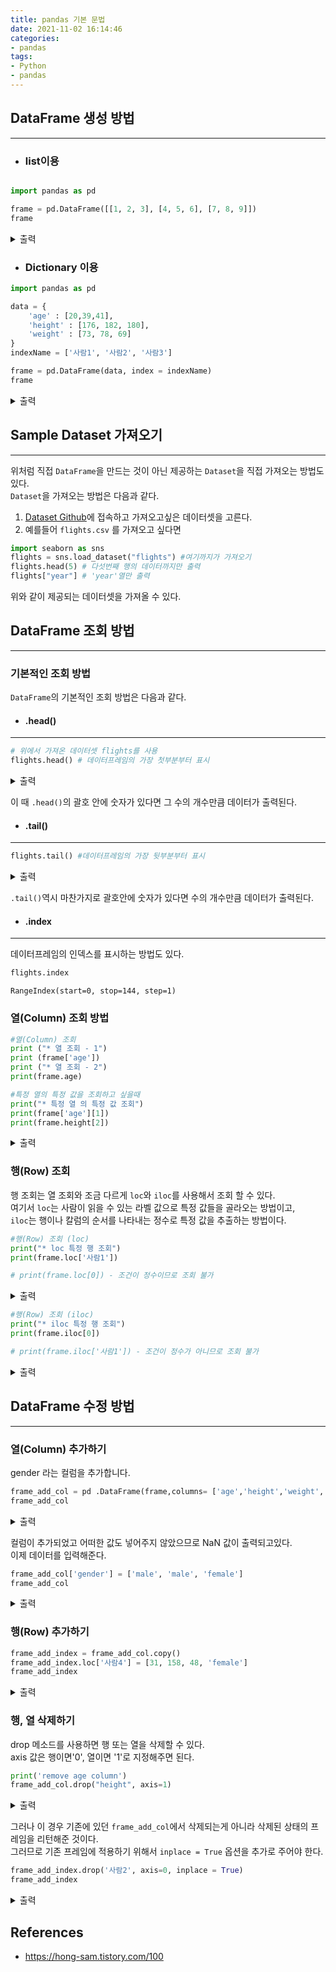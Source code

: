```yaml
---
title: pandas 기본 문법
date: 2021-11-02 16:14:46
categories: 
- pandas
tags: 
- Python
- pandas
---
```




## DataFrame 생성 방법


---



* ### list이용
```python

import pandas as pd

frame = pd.DataFrame([[1, 2, 3], [4, 5, 6], [7, 8, 9]])
frame
```



<details> 
<summary>출력</summary>
<div>
<style scoped>
    .dataframe tbody tr th:only-of-type {
        vertical-align: middle;
    }

    .dataframe tbody tr th {
        vertical-align: top;
    }

    .dataframe thead th {
        text-align: right;
    }
</style>
<table border="1" class="dataframe">
  <thead>
    <tr style="text-align: right;">
      <th></th>
      <th>0</th>
      <th>1</th>
      <th>2</th>
    </tr>
  </thead>
  <tbody>
    <tr>
      <th>0</th>
      <td>1</td>
      <td>2</td>
      <td>3</td>
    </tr>
    <tr>
      <th>1</th>
      <td>4</td>
      <td>5</td>
      <td>6</td>
    </tr>
    <tr>
      <th>2</th>
      <td>7</td>
      <td>8</td>
      <td>9</td>
    </tr>
  </tbody>
</table>
</div>

</details>


* ### Dictionary 이용
```python
import pandas as pd

data = {
    'age' : [20,39,41],
    'height' : [176, 182, 180],
    'weight' : [73, 78, 69]
}
indexName = ['사람1', '사람2', '사람3']

frame = pd.DataFrame(data, index = indexName)
frame
```


<details> 
<summary>출력</summary>

<div>
<style scoped>
    .dataframe tbody tr th:only-of-type {
        vertical-align: middle;
    }

    .dataframe tbody tr th {
        vertical-align: top;
    }

    .dataframe thead th {
        text-align: right;
    }
</style>
<table border="1" class="dataframe">
  <thead>
    <tr style="text-align: right;">
      <th></th>
      <th>age</th>
      <th>height</th>
      <th>weight</th>
    </tr>
  </thead>
  <tbody>
    <tr>
      <th>사람1</th>
      <td>20</td>
      <td>176</td>
      <td>73</td>
    </tr>
    <tr>
      <th>사람2</th>
      <td>39</td>
      <td>182</td>
      <td>78</td>
    </tr>
    <tr>
      <th>사람3</th>
      <td>41</td>
      <td>180</td>
      <td>69</td>
    </tr>
  </tbody>
</table>
</div>

</details>


## Sample Dataset 가져오기


---



위처럼 직접 `DataFrame`을 만드는 것이 아닌 제공하는 `Dataset`을 직접 가져오는 방법도 있다.  
`Dataset`을 가져오는 방법은 다음과 같다.

1. [Dataset Github](https://github.com/mwaskom/seaborn-data)에 접속하고 가져오고싶은 데이터셋을 고른다.
2. 예를들어 `flights.csv` 를 가져오고 싶다면
```python
import seaborn as sns
flights = sns.load_dataset("flights") #여기까지가 가져오기
flights.head(5) # 다섯번째 행의 데이터까지만 출력
flights["year"] # 'year'열만 출력
```
위와 같이 제공되는 데이터셋을 가져올 수 있다.




## DataFrame 조회 방법

---



### 기본적인 조회 방법
`DataFrame`의 기본적인 조회 방법은 다음과 같다.

* #### .head()

---




```python
# 위에서 가져온 데이터셋 flights를 사용
flights.head() # 데이터프레임의 가장 첫부분부터 표시
```


<details> 
<summary>출력</summary>

<div>
<style scoped>
    .dataframe tbody tr th:only-of-type {
        vertical-align: middle;
    }

    .dataframe tbody tr th {
        vertical-align: top;
    }

    .dataframe thead th {
        text-align: right;
    }
</style>
<table border="1" class="dataframe">
  <thead>
    <tr style="text-align: right;">
      <th></th>
      <th>year</th>
      <th>month</th>
      <th>passengers</th>
    </tr>
  </thead>
  <tbody>
    <tr>
      <th>0</th>
      <td>1949</td>
      <td>Jan</td>
      <td>112</td>
    </tr>
    <tr>
      <th>1</th>
      <td>1949</td>
      <td>Feb</td>
      <td>118</td>
    </tr>
    <tr>
      <th>2</th>
      <td>1949</td>
      <td>Mar</td>
      <td>132</td>
    </tr>
    <tr>
      <th>3</th>
      <td>1949</td>
      <td>Apr</td>
      <td>129</td>
    </tr>
    <tr>
      <th>4</th>
      <td>1949</td>
      <td>May</td>
      <td>121</td>
    </tr>
  </tbody>
</table>
</div>

</details>  



이 때 `.head()`의 괄호 안에 숫자가 있다면 그 수의 개수만큼 데이터가 출력된다.



* #### .tail()

---




```python
flights.tail() #데이터프레임의 가장 뒷부분부터 표시
```


<details> 
<summary>출력</summary>

<div>
<style scoped>
    .dataframe tbody tr th:only-of-type {
        vertical-align: middle;
    }

    .dataframe tbody tr th {
        vertical-align: top;
    }

    .dataframe thead th {
        text-align: right;
    }
</style>
<table border="1" class="dataframe">
  <thead>
    <tr style="text-align: right;">
      <th></th>
      <th>year</th>
      <th>month</th>
      <th>passengers</th>
    </tr>
  </thead>
  <tbody>
    <tr>
      <th>139</th>
      <td>1960</td>
      <td>Aug</td>
      <td>606</td>
    </tr>
    <tr>
      <th>140</th>
      <td>1960</td>
      <td>Sep</td>
      <td>508</td>
    </tr>
    <tr>
      <th>141</th>
      <td>1960</td>
      <td>Oct</td>
      <td>461</td>
    </tr>
    <tr>
      <th>142</th>
      <td>1960</td>
      <td>Nov</td>
      <td>390</td>
    </tr>
    <tr>
      <th>143</th>
      <td>1960</td>
      <td>Dec</td>
      <td>432</td>
    </tr>
  </tbody>
</table>
</div>

</details>  



`.tail()`역시 마찬가지로 괄호안에 숫자가 있다면 수의 개수만큼 데이터가 출력된다.



* #### .index 

---



데이터프레임의 인덱스를 표시하는 방법도 있다.




```python
flights.index
```




    RangeIndex(start=0, stop=144, step=1)



### 열(Column) 조회 방법


```python
#열(Column) 조회
print ("* 열 조회 - 1")
print (frame['age'])
print ("* 열 조회 - 2")
print(frame.age)

#특정 열의 특정 값을 조회하고 싶을때
print("* 특정 열 의 특정 값 조회")
print(frame['age'][1])
print(frame.height[2])
```
<details> 
<summary>출력</summary>

    * 열 조회 - 1
    사람1    20
    사람2    39
    사람3    41
    Name: age, dtype: int64
    * 열 조회 - 2
    사람1    20
    사람2    39
    사람3    41
    Name: age, dtype: int64
    * 특정 열 의 특정 값 조회
    39
    180

</details>

### 행(Row) 조회

행 조회는 열 조회와 조금 다르게 `loc`와 `iloc`를 사용해서 조회 할 수 있다.  
여기서 `loc`는 사람이 읽을 수 있는 라벨 값으로 특정 값들을 골라오는 방법이고,  
`iloc`는 행이나 칼럼의 순서를 나타내는 정수로 특정 값을 추출하는 방법이다.


```python
#행(Row) 조회 (loc)
print("* loc 특정 행 조회")
print(frame.loc['사람1'])

# print(frame.loc[0]) - 조건이 정수이므로 조회 불가
```
<details> 
<summary>출력</summary>

    * 특정 행 조회
    age        20
    height    176
    weight     73
    Name: 사람1, dtype: int64
    loc를 Seq로 조회할 경우
    
</details>


```python
#행(Row) 조회 (iloc)
print("* iloc 특정 행 조회")
print(frame.iloc[0])

# print(frame.iloc['사람1']) - 조건이 정수가 아니므로 조회 불가
```
<details> 
<summary>출력</summary>

    * iloc 특정 행 조회
    age        20
    height    176
    weight     73
    Name: 사람1, dtype: int64

</details>

## DataFrame 수정 방법


---



### 열(Column) 추가하기

gender 라는 컬럼을 추가합니다.


```python
frame_add_col = pd .DataFrame(frame,columns= ['age','height','weight','gender'])
frame_add_col
```


<details> 
<summary>출력</summary>

<div>
<style scoped>
    .dataframe tbody tr th:only-of-type {
        vertical-align: middle;
    }

    .dataframe tbody tr th {
        vertical-align: top;
    }

    .dataframe thead th {
        text-align: right;
    }
</style>
<table border="1" class="dataframe">
  <thead>
    <tr style="text-align: right;">
      <th></th>
      <th>age</th>
      <th>height</th>
      <th>weight</th>
      <th>gender</th>
    </tr>
  </thead>
  <tbody>
    <tr>
      <th>사람1</th>
      <td>20</td>
      <td>176</td>
      <td>73</td>
      <td>NaN</td>
    </tr>
    <tr>
      <th>사람2</th>
      <td>39</td>
      <td>182</td>
      <td>78</td>
      <td>NaN</td>
    </tr>
    <tr>
      <th>사람3</th>
      <td>41</td>
      <td>180</td>
      <td>69</td>
      <td>NaN</td>
    </tr>
  </tbody>
</table>
</div>


</details>  


컬럼이 추가되었고 어떠한 값도 넣어주지 않았으므로 NaN 값이 출력되고있다.  
이제 데이터를 입력해준다.


```python
frame_add_col['gender'] = ['male', 'male', 'female']
frame_add_col
```


<details> 
<summary>출력</summary>

<div>
<style scoped>
    .dataframe tbody tr th:only-of-type {
        vertical-align: middle;
    }

    .dataframe tbody tr th {
        vertical-align: top;
    }

    .dataframe thead th {
        text-align: right;
    }
</style>
<table border="1" class="dataframe">
  <thead>
    <tr style="text-align: right;">
      <th></th>
      <th>age</th>
      <th>height</th>
      <th>weight</th>
      <th>gender</th>
    </tr>
  </thead>
  <tbody>
    <tr>
      <th>사람1</th>
      <td>20</td>
      <td>176</td>
      <td>73</td>
      <td>male</td>
    </tr>
    <tr>
      <th>사람2</th>
      <td>39</td>
      <td>182</td>
      <td>78</td>
      <td>male</td>
    </tr>
    <tr>
      <th>사람3</th>
      <td>41</td>
      <td>180</td>
      <td>69</td>
      <td>female</td>
    </tr>
  </tbody>
</table>
</div>

</details>


### 행(Row) 추가하기


```python
frame_add_index = frame_add_col.copy()
frame_add_index.loc['사람4'] = [31, 158, 48, 'female']
frame_add_index
```



<details> 
<summary>출력</summary>

<div>
<style scoped>
    .dataframe tbody tr th:only-of-type {
        vertical-align: middle;
    }

    .dataframe tbody tr th {
        vertical-align: top;
    }

    .dataframe thead th {
        text-align: right;
    }
</style>
<table border="1" class="dataframe">
  <thead>
    <tr style="text-align: right;">
      <th></th>
      <th>age</th>
      <th>height</th>
      <th>weight</th>
      <th>gender</th>
    </tr>
  </thead>
  <tbody>
    <tr>
      <th>사람1</th>
      <td>20</td>
      <td>176</td>
      <td>73</td>
      <td>male</td>
    </tr>
    <tr>
      <th>사람2</th>
      <td>39</td>
      <td>182</td>
      <td>78</td>
      <td>male</td>
    </tr>
    <tr>
      <th>사람3</th>
      <td>41</td>
      <td>180</td>
      <td>69</td>
      <td>female</td>
    </tr>
    <tr>
      <th>사람4</th>
      <td>31</td>
      <td>158</td>
      <td>48</td>
      <td>female</td>
    </tr>
  </tbody>
</table>
</div>

</details>


### 행, 열 삭제하기

drop 메소드를 사용하면 행 또는 열을 삭제할 수 있다.  
axis 값은 행이면'0', 열이면 '1'로 지정해주면 된다.


```python
print('remove age column')
frame_add_col.drop("height", axis=1)
```
<details> 
<summary>출력</summary>

    remove age column

<div>
<style scoped>
    .dataframe tbody tr th:only-of-type {
        vertical-align: middle;
    }

    .dataframe tbody tr th {
        vertical-align: top;
    }

    .dataframe thead th {
        text-align: right;
    }
</style>
<table border="1" class="dataframe">
  <thead>
    <tr style="text-align: right;">
      <th></th>
      <th>age</th>
      <th>weight</th>
      <th>gender</th>
    </tr>
  </thead>
  <tbody>
    <tr>
      <th>사람1</th>
      <td>20</td>
      <td>73</td>
      <td>male</td>
    </tr>
    <tr>
      <th>사람2</th>
      <td>39</td>
      <td>78</td>
      <td>male</td>
    </tr>
    <tr>
      <th>사람3</th>
      <td>41</td>
      <td>69</td>
      <td>female</td>
    </tr>
  </tbody>
</table>
</div>

</details>  



그러나 이 경우 기존에 있던 `frame_add_col`에서 삭제되는게 아니라 삭제된 상태의 프레임을 리턴해준 것이다.  
그러므로 기존 프레임에 적용하기 위해서 `inplace = True` 옵션을 추가로 주어야 한다.


```python
frame_add_index.drop('사람2', axis=0, inplace = True)
frame_add_index
```


<details> 
<summary>출력</summary>

<div>
<style scoped>
    .dataframe tbody tr th:only-of-type {
        vertical-align: middle;
    }

    .dataframe tbody tr th {
        vertical-align: top;
    }

    .dataframe thead th {
        text-align: right;
    }
</style>
<table border="1" class="dataframe">
  <thead>
    <tr style="text-align: right;">
      <th></th>
      <th>age</th>
      <th>height</th>
      <th>weight</th>
      <th>gender</th>
    </tr>
  </thead>
  <tbody>
    <tr>
      <th>사람1</th>
      <td>20</td>
      <td>176</td>
      <td>73</td>
      <td>male</td>
    </tr>
    <tr>
      <th>사람3</th>
      <td>41</td>
      <td>180</td>
      <td>69</td>
      <td>female</td>
    </tr>
    <tr>
      <th>사람4</th>
      <td>31</td>
      <td>158</td>
      <td>48</td>
      <td>female</td>
    </tr>
  </tbody>
</table>
</div>

</details>

  
  
  
  

## References

* https://hong-sam.tistory.com/100

